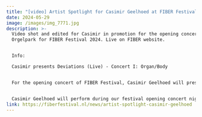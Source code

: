 ```yaml
---
title: "[video] Artist Spotlight for Casimir Geelhoed at FIBER Festival 2024"
date: 2024-05-29
image: /images/img_7771.jpg
description: >-
  Video shot and edited for Casimir in promotion for the opening concert at Het
  Orgelpark for FIBER Festival 2024. Live on FIBER website. 


  Info:

  Casimir presents Deviations (Live) - Concert I: Organ/Body


  For the opening concert of FIBER Festival, Casimir Geelhoed will present a premiere of ‘Deviations’, a performance for hyperorgan and live processing that breathes new life into an old instrument. Focussing on timbre, texture, and harmonic structure, the composition invites an exploration of the friction, instability, and fragility that emerges when acoustically produced sound and layers reproduced through a spatial sound system clash and merge in the physical space. Be ready to sharpen your listening and submit to this bodily experience.


  Casimir Geelhoed will perform during our festival opening concert night called ‘Organ/Body’, taking place at The Orgelpark. 
link: https://fiberfestival.nl/news/artist-spotlight-casimir-geelhoed
---
```

